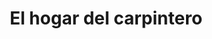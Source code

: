 ---
title: "El hogar del carpintero"
url: /puerto-la-cruz/el-hogar-del-carpintero/
shop: hardware
---
